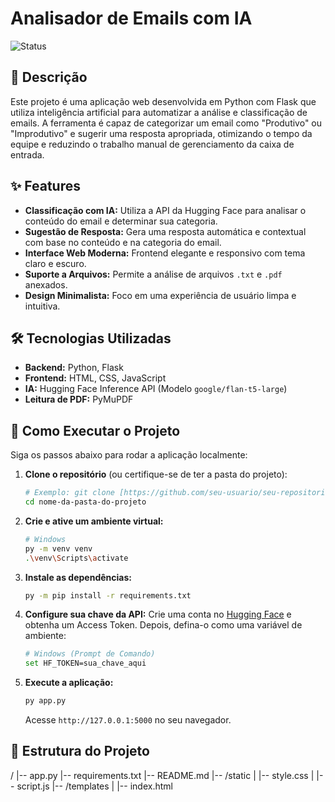 # Analisador de Emails com IA

![Status](https://img.shields.io/badge/status-em%20desenvolvimento-yellow)

## 📝 Descrição

Este projeto é uma aplicação web desenvolvida em Python com Flask que utiliza inteligência artificial para automatizar a análise e classificação de emails. A ferramenta é capaz de categorizar um email como "Produtivo" ou "Improdutivo" e sugerir uma resposta apropriada, otimizando o tempo da equipe e reduzindo o trabalho manual de gerenciamento da caixa de entrada.

## ✨ Features

- **Classificação com IA:** Utiliza a API da Hugging Face para analisar o conteúdo do email e determinar sua categoria.
- **Sugestão de Resposta:** Gera uma resposta automática e contextual com base no conteúdo e na categoria do email.
- **Interface Web Moderna:** Frontend elegante e responsivo com tema claro e escuro.
- **Suporte a Arquivos:** Permite a análise de arquivos `.txt` e `.pdf` anexados.
- **Design Minimalista:** Foco em uma experiência de usuário limpa e intuitiva.

## 🛠️ Tecnologias Utilizadas

- **Backend:** Python, Flask
- **Frontend:** HTML, CSS, JavaScript
- **IA:** Hugging Face Inference API (Modelo `google/flan-t5-large`)
- **Leitura de PDF:** PyMuPDF

## 🚀 Como Executar o Projeto

Siga os passos abaixo para rodar a aplicação localmente:

1.  **Clone o repositório** (ou certifique-se de ter a pasta do projeto):
    ```bash
    # Exemplo: git clone [https://github.com/seu-usuario/seu-repositorio.git](https://github.com/seu-usuario/seu-repositorio.git)
    cd nome-da-pasta-do-projeto
    ```

2.  **Crie e ative um ambiente virtual:**
    ```bash
    # Windows
    py -m venv venv
    .\venv\Scripts\activate
    ```

3.  **Instale as dependências:**
    ```bash
    py -m pip install -r requirements.txt
    ```

4.  **Configure sua chave da API:**
    Crie uma conta no [Hugging Face](https://huggingface.co/) e obtenha um Access Token. Depois, defina-o como uma variável de ambiente:
    ```bash
    # Windows (Prompt de Comando)
    set HF_TOKEN=sua_chave_aqui
    ```

5.  **Execute a aplicação:**
    ```bash
    py app.py
    ```
    Acesse `http://127.0.0.1:5000` no seu navegador.

## 📂 Estrutura do Projeto
/
|-- app.py
|-- requirements.txt
|-- README.md
|-- /static
|   |-- style.css
|   |-- script.js
|-- /templates
|   |-- index.html


